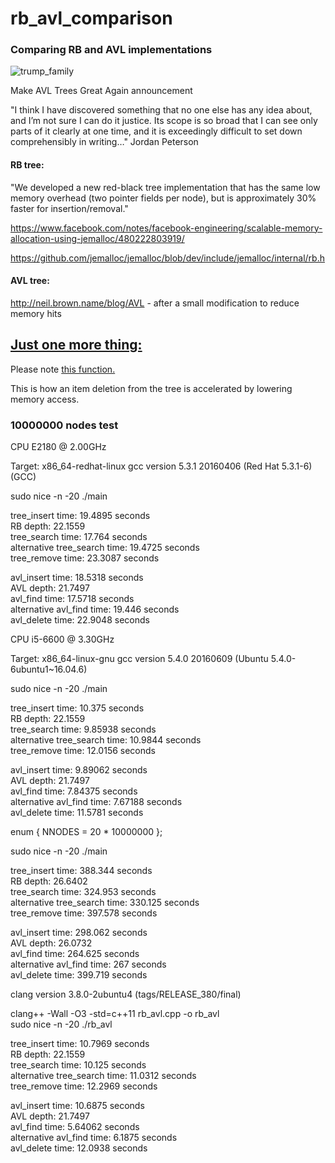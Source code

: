 # rb_avl_comparison
### Comparing RB and AVL implementations

![trump_family](https://user-images.githubusercontent.com/11851670/56092402-5db11c80-5ec4-11e9-84f1-94e1d643a09f.jpg)

Make AVL Trees Great Again announcement

"I think I have discovered something that no one else has any idea about, and I’m not sure I can do it justice. Its scope is so broad that I can see only parts of it clearly at one time, and it is exceedingly difficult to set down comprehensibly in writing…" Jordan Peterson 

#### RB tree:

"We developed a new red-black tree implementation that has the same low memory overhead (two pointer fields per node), but is approximately 30% faster for insertion/removal."

https://www.facebook.com/notes/facebook-engineering/scalable-memory-allocation-using-jemalloc/480222803919/

https://github.com/jemalloc/jemalloc/blob/dev/include/jemalloc/internal/rb.h

#### AVL tree:

http://neil.brown.name/blog/AVL - after a small modification to reduce memory hits

## [Just one more thing:](https://www.youtube.com/watch?v=QxBnaMGP2aY)

Please note [this function.](https://github.com/aliakseis/rb_avl_comparison/blob/c195ef96ae14f630e1add8688b269785dfd54ebf/rb_avl.cpp#L365)

This is how an item deletion from the tree is accelerated by lowering memory access.

### 10000000 nodes test

CPU  E2180  @ 2.00GHz

Target: x86_64-redhat-linux
gcc version 5.3.1 20160406 (Red Hat 5.3.1-6) (GCC)

sudo nice -n -20 ./main

  tree_insert time: 19.4895 seconds  
    RB depth: 22.1559  
  tree_search time: 17.764 seconds  
  alternative tree_search time: 19.4725 seconds  
  tree_remove time: 23.3087 seconds  

  avl_insert time: 18.5318 seconds  
    AVL depth: 21.7497  
  avl_find time: 17.5718 seconds  
  alternative avl_find time: 19.446 seconds  
  avl_delete time: 22.9048 seconds  

CPU i5-6600 @ 3.30GHz

Target: x86_64-linux-gnu
gcc version 5.4.0 20160609 (Ubuntu 5.4.0-6ubuntu1~16.04.6)

sudo nice -n -20 ./main

  tree_insert time: 10.375 seconds  
    RB depth: 22.1559  
  tree_search time: 9.85938 seconds  
  alternative tree_search time: 10.9844 seconds  
  tree_remove time: 12.0156 seconds  

  avl_insert time: 9.89062 seconds  
    AVL depth: 21.7497  
  avl_find time: 7.84375 seconds  
  alternative avl_find time: 7.67188 seconds  
  avl_delete time: 11.5781 seconds  

enum { NNODES = 20 * 10000000 };

sudo nice -n -20 ./main

  tree_insert time: 388.344 seconds  
    RB depth: 26.6402  
  tree_search time: 324.953 seconds  
  alternative tree_search time: 330.125 seconds  
  tree_remove time: 397.578 seconds  

  avl_insert time: 298.062 seconds  
    AVL depth: 26.0732  
  avl_find time: 264.625 seconds  
  alternative avl_find time: 267 seconds  
  avl_delete time: 399.719 seconds  

clang version 3.8.0-2ubuntu4 (tags/RELEASE_380/final)

clang++ -Wall -O3 -std=c++11 rb_avl.cpp -o rb_avl  
sudo nice -n -20 ./rb_avl

  tree_insert time: 10.7969 seconds  
    RB depth: 22.1559  
  tree_search time: 10.125 seconds  
  alternative tree_search time: 11.0312 seconds  
  tree_remove time: 12.2969 seconds  

  avl_insert time: 10.6875 seconds  
    AVL depth: 21.7497  
  avl_find time: 5.64062 seconds  
  alternative avl_find time: 6.1875 seconds  
  avl_delete time: 12.0938 seconds  
